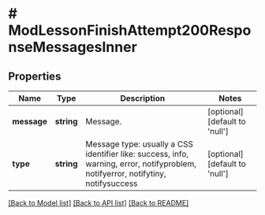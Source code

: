 # # ModLessonFinishAttempt200ResponseMessagesInner

## Properties

Name | Type | Description | Notes
------------ | ------------- | ------------- | -------------
**message** | **string** | Message. | [optional] [default to 'null']
**type** | **string** | Message type: usually a CSS identifier like:                                 success, info, warning, error, notifyproblem, notifyerror, notifytiny, notifysuccess | [optional] [default to 'null']

[[Back to Model list]](../../README.md#models) [[Back to API list]](../../README.md#endpoints) [[Back to README]](../../README.md)

